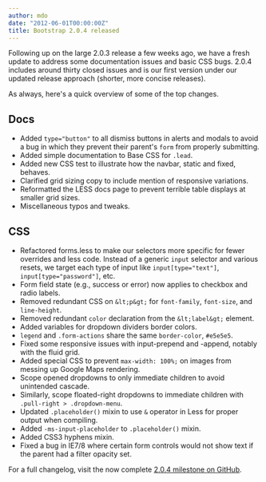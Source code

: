 ```yaml
---
author: mdo
date: "2012-06-01T00:00:00Z"
title: Bootstrap 2.0.4 released
---
```


Following up on the large 2.0.3 release a few weeks ago, we have a fresh update to address some documentation issues and basic CSS bugs. 2.0.4 includes around thirty closed issues and is our first version under our updated release approach (shorter, more concise releases).

As always, here's a quick overview of some of the top changes.

## Docs

- Added `type="button"` to all dismiss buttons in alerts and modals to avoid a bug in which they prevent their parent's `form` from properly submitting.
- Added simple documentation to Base CSS for `.lead`.
- Added new CSS test to illustrate how the navbar, static and fixed, behaves.
- Clarified grid sizing copy to include mention of responsive variations.
- Reformatted the LESS docs page to prevent terrible table displays at smaller grid sizes.
- Miscellaneous typos and tweaks.

## CSS

- Refactored forms.less to make our selectors more specific for fewer overrides and less code. Instead of a generic `input` selector and various resets, we target each type of input like `input[type="text"]`, `input[type="password"]`, etc.
- Form field state (e.g., success or error) now applies to checkbox and radio labels.
- Removed redundant CSS on `&lt;p&gt;` for `font-family`, `font-size`, and `line-height`.
- Removed redundant `color` declaration from the `&lt;label&gt;` element.
- Added variables for dropdown dividers border colors.
- `legend` and `.form-actions` share the same `border-color`, `#e5e5e5`.
- Fixed some responsive issues with input-prepend and -append, notably with the fluid grid.
- Added special CSS to prevent `max-width: 100%;` on images from messing up Google Maps rendering.
- Scope opened dropdowns to only immediate children to avoid unintended cascade.
- Similarly, scope floated-right dropdowns to immediate children with `.pull-right > .dropdown-menu`.
- Updated `.placeholder()` mixin to use `&` operator in Less for proper output when compiling.
- Added `-ms-input-placeholder` to `.placeholder()` mixin.
- Added CSS3 hyphens mixin.
- Fixed a bug in IE7/8 where certain form controls would not show text if the parent had a filter opacity set.

For a full changelog, visit the now complete [2.0.4 milestone on GitHub](https://github.com/twbs/bootstrap/issues?milestone=11&q=is%3Aclosed).
